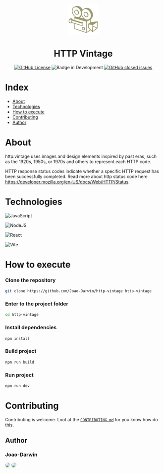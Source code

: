 <div align="center">
  <img width="100" height="100" src="https://github.com/Joao-Darwin/http-vintage/blob/main/src/assets/logo.png" alt="HTTP Vintage logo"/>
  <h1 align="center" id="titulo">HTTP Vintage</h1>
</div>

<div align="center" id="badges">

  [![GitHub License](https://img.shields.io/github/license/Joao-Darwin/http-vintage?style=for-the-badge)](https://github.com/Joao-Darwin/http-vintage/blob/main/LICENSE)
  ![Badge in Development](http://img.shields.io/static/v1?label=STATUS&message=DEVELOPMENT&color=GREEN&style=for-the-badge)
  [![GitHub closed issues](https://img.shields.io/github/issues-closed-raw/Joao-Darwin/http-vintage?style=for-the-badge&color=purple)](https://github.com/Joao-Darwin/http-vintage/issues?q=is%3Aissue+is%3Aclosed)
</div>

# Index 
* [About](#about)
* [Technologies](#techs)
* [How to execute](#execute)
* [Contributing](#contributing)
* [Author](#author)

<h1 id="about">About</h1>

http.vintage uses images and design elements inspired by past eras, such as the 1920s, 1950s, or 1970s and others to represent each HTTP code.

HTTP response status codes indicate whether a specific HTTP request has been successfully completed. Read more about http status code here https://developer.mozilla.org/en-US/docs/Web/HTTP/Status.

<h1 id="techs">Technologies</h1>

  ![JavaScript](https://img.shields.io/badge/javascript-%23323330.svg?style=for-the-badge&logo=javascript&logoColor=%23F7DF1E)

  ![NodeJS](https://img.shields.io/badge/node.js-6DA55F?style=for-the-badge&logo=node.js&logoColor=white)
  
  ![React](https://img.shields.io/badge/react-%2320232a.svg?style=for-the-badge&logo=react&logoColor=%2361DAFB)

  ![Vite](https://img.shields.io/badge/vite-%23646CFF.svg?style=for-the-badge&logo=vite&logoColor=white)

<h1 id="execute">How to execute</h1>

### Clone the repository
```bash
git clone https://github.com/Joao-Darwin/http-vintage http-vintage
```
### Enter to the project folder
```bash
cd http-vintage
```
### Install dependencies
```bash
npm install
```
### Build project
```bash
npm run build
```
### Run project
```bash
npm run dev
```
<h1 id="contributing">Contributing</h1>

Contributing is welcome. Loot at the [`CONTRIBUTING.md`](https://github.com/Joao-Darwin/http-vintage/blob/main/CONTRIBUTING.md) for you know how do this.

<div>
  <h2 id="author">Author</h2>
  <h3>Joao-Darwin</h3>
  <a href="https://www.linkedin.com/in/joao-darwin/" target="_blank"><img src="https://img.shields.io/badge/-LinkedIn-%230077B5?style=for-the-badge&logo=linkedin&logoColor=white" style="border-radius: 30px"></a>
  <a href="https://github.com/Joao-Darwin" target="_blank"><img src="https://img.shields.io/badge/github-%23121011.svg?style=for-the-badge&logo=github&logoColor=white" style="border-radius: 30px"></a>
</div>

